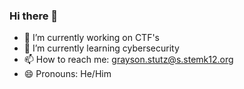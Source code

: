 ### Hi there 👋

<!--
**F1re-wA11/F1re-wA11** is a ✨ _special_ ✨ repository because its `README.md` (this file) appears on your GitHub profile.

Here are some ideas to get you started:
-->
- 🔭 I’m currently working on CTF's
- 🌱 I’m currently learning cybersecurity
- 📫 How to reach me: grayson.stutz@s.stemk12.org
- 😄 Pronouns: He/Him
<!--
- ⚡ Fun fact: ... 
- 💬 Ask me about ...  
- 🤔 I’m looking for help with ...  
- 👯 I’m looking to collaborate on ...
